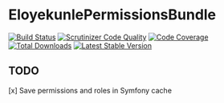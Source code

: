 EloyekunlePermissionsBundle
===========================


[![Build Status](https://travis-ci.org/eloyekunle/PermissionsBundle.svg?branch=master)](https://travis-ci.org/eloyekunle/PermissionsBundle)
[![Scrutinizer Code Quality](https://scrutinizer-ci.com/g/eloyekunle/PermissionsBundle/badges/quality-score.png?b=master)](https://scrutinizer-ci.com/g/eloyekunle/PermissionsBundle/?branch=master)
[![Code Coverage](https://scrutinizer-ci.com/g/eloyekunle/PermissionsBundle/badges/coverage.png?b=master)](https://scrutinizer-ci.com/g/eloyekunle/PermissionsBundle/?branch=master)
[![Total Downloads](https://poser.pugx.org/eloyekunle/permissions-bundle/downloads.svg)](https://packagist.org/packages/eloyekunle/permissions-bundle)
[![Latest Stable Version](https://poser.pugx.org/eloyekunle/permissions-bundle/v/stable.svg)](https://packagist.org/packages/eloyekunle/permissions-bundle)

TODO
-
[x] Save permissions and roles in Symfony cache